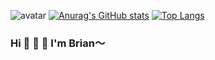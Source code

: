 ![avatar](https://raw.githubusercontent.com/TributePaulWalker/PaulWalker/main/PaulWalker.JPG)
[![Anurag's GitHub stats](https://github-readme-stats.vercel.app/api?username=TributePaulWalker&show_icons=true&count_private=true)](https://github.com/TributePaulWalker)
[![Top Langs](https://github-readme-stats.vercel.app/api/top-langs/?username=TributePaulWalker&layout=compact)](https://github.com/TributePaulWalker/TributePaulWalker)
### Hi 👋 👋 👋 I'm Brian～





